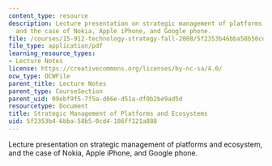 ```yaml
---
content_type: resource
description: Lecture presentation on strategic management of platforms and ecosystem,
  and the case of Nokia, Apple iPhone, and Google phone.
file: /courses/15-912-technology-strategy-fall-2008/5f2353b46bba58b50cd4186ff121a888_lec_15.pdf
file_type: application/pdf
learning_resource_types:
- Lecture Notes
license: https://creativecommons.org/licenses/by-nc-sa/4.0/
ocw_type: OCWFile
parent_title: Lecture Notes
parent_type: CourseSection
parent_uid: 09ebf9f5-7f5a-d06e-d51a-df0b2be9ad5d
resourcetype: Document
title: Strategic Management of Platforms and Ecosystems
uid: 5f2353b4-6bba-58b5-0cd4-186ff121a888
---
```

Lecture presentation on strategic management of platforms and ecosystem, and the case of Nokia, Apple iPhone, and Google phone.